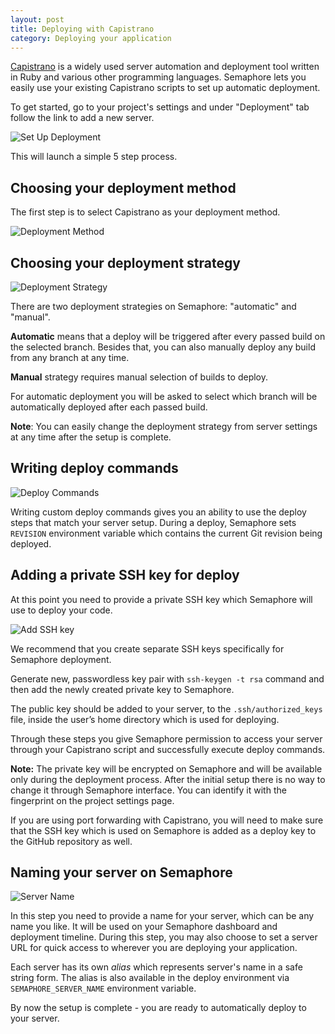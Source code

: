 ```yaml
---
layout: post
title: Deploying with Capistrano
category: Deploying your application
---
```


[Capistrano](http://www.capistranorb.com) is a widely used server automation and
deployment tool written in Ruby and various other programming languages.
Semaphore lets you easily use your existing Capistrano scripts to set up
automatic deployment.

To get started, go to your project's settings and under "Deployment" tab follow
the link to add a new server.

<img src="/docs/assets/img/deploying-with-capistrano/set-up-deployment.png" alt="Set Up Deployment" class="img-responsive img-bordered">

This will launch a simple 5 step process.

## Choosing your deployment method

The first step is to select Capistrano as your deployment method.

<img src="/docs/assets/img/deployment-method.png" alt="Deployment Method" class="img-responsive img-bordered">


## Choosing your deployment strategy

<img src="/docs/assets/img/deploying-with-capistrano/deployment-strategy.png" alt="Deployment Strategy" class="img-responsive img-bordered">

There are two deployment strategies on Semaphore: "automatic" and "manual".

**Automatic** means that a deploy will be triggered after every passed build on
the selected branch. Besides that, you can also manually deploy any build from
any branch at any time.

**Manual** strategy requires manual selection of builds to deploy.

For automatic deployment you will be asked to select which branch will be
automatically deployed after each passed build.

**Note**: You can easily change the deployment strategy from server settings at
any time after the setup is complete.

## Writing deploy commands

<img src="/docs/assets/img/deploying-with-capistrano/deploy-commands.png" alt="Deploy Commands" class="img-responsive img-bordered">

Writing custom deploy commands gives you an ability to use the deploy steps that
match your server setup. During a deploy, Semaphore sets `REVISION` environment
variable which contains the current Git revision being deployed.

## Adding a private SSH key for deploy

At this point you need to provide a private SSH key which Semaphore will use to
deploy your code.

<img src="/docs/assets/img/deploying-with-capistrano/add-ssh-key.png" alt="Add SSH key" class="img-responsive img-bordered">

We recommend that you create separate SSH keys specifically for Semaphore
deployment.

Generate new, passwordless key pair with `ssh-keygen -t rsa` command and then
add the newly created private key to Semaphore.

The public key should be added to your server, to the `.ssh/authorized_keys`
file, inside the user’s home directory which is used for deploying.

Through these steps you give Semaphore permission to access your server through
your Capistrano script and successfully execute deploy commands.

**Note:** The private key will be encrypted on Semaphore and will be available
only during the deployment process. After the initial setup there is no way to
change it through Semaphore interface. You can identify it with the fingerprint
on the project settings page.

If you are using port forwarding with Capistrano, you will need to make sure
that the SSH key which is used on Semaphore is added as a deploy key to the
GitHub repository as well.

## Naming your server on Semaphore

<img src="/docs/assets/img/deploying-with-capistrano/server-name.png" alt="Server Name" class="img-responsive img-bordered">

In this step you need to provide a name for your server, which can be any name
you like. It will be used on your Semaphore dashboard and deployment timeline.
During this step, you may also choose to set a server URL for quick access to
wherever you are deploying your application.

Each server has its own _alias_ which represents server's name in a safe string
form. The alias is also available in the deploy environment via
`SEMAPHORE_SERVER_NAME` environment variable.

By now the setup is complete - you are ready to automatically deploy to your
server.
